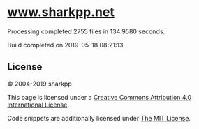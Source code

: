 # www.sharkpp.net

Processing completed 2755 files in 134.9580 seconds.

Build completed on 2019-05-18 08:21:13.

## License

&copy; 2004-2019 sharkpp

This page is licensed under a [Creative Commons Attribution 4.0 International License](http://creativecommons.org/licenses/by/4.0/).

Code snippets are additionally licensed under [The MIT License](http://opensource.org/licenses/MIT).
